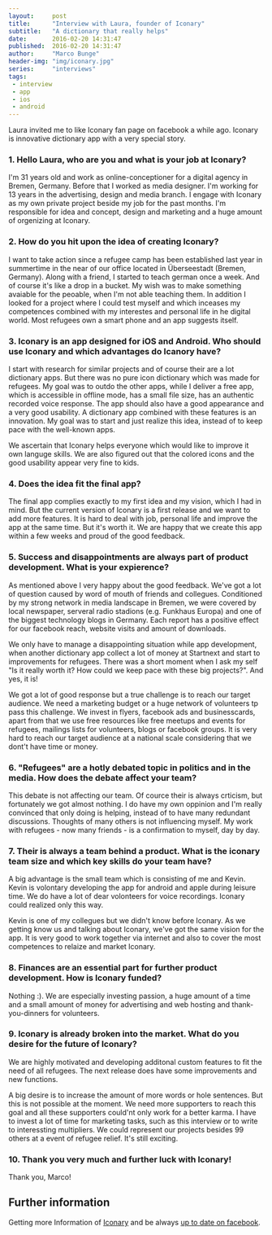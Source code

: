 ```yaml
---
layout:     post
title:      "Interview with Laura, founder of Iconary"
subtitle:   "A dictionary that really helps"
date:       2016-02-20 14:31:47
published:  2016-02-20 14:31:47
author:     "Marco Bunge"
header-img: "img/iconary.jpg"
series:     "interviews"
tags:
 - interview
 - app
 - ios
 - android
---
```


Laura invited me to like Iconary fan page on facebook a while ago. Iconary is innovative dictionary app with a very special story.

### 1. Hello Laura, who are you and what is your job at Iconary?

I'm 31 years old and work as online-conceptioner for a digital agency in Bremen, Germany. Before that I worked as media designer. I'm working for 13 years in the advertising, design and media branch. I engage with Iconary as my own private project beside my job for the past months. I'm responsible for idea and concept, design and marketing and a huge amount of orgenizing at Iconary.

### 2. How do you hit upon the idea of creating Iconary?

I want to take action since a refugee camp has been established last year in summertime in the near of our office located in Überseestadt (Bremen, Germany). Along with a friend, I started to teach german once a week. And of course it's like a drop in a bucket. My wish was to make something avaiable for the peoable, when I'm not able teaching them. In addition I looked for a project where I could test myself and which inceases my competences combined with my interestes and personal life in he digital world. Most refugees own a smart phone and an app suggests itself.

### 3. Iconary is an app designed for iOS and Android. Who should use Iconary and which advantages do Icanory have?

I start with research for similar projects and of course their are a lot dictionary apps. But there was no pure icon dictionary which was made for refugees. My goal was to outdo the other apps, while I deliver a free app, which is accessible in offline mode, has a small file size, has an authentic recorded voice response. The app should also have a good appearance and a very good usability. A dictionary app combined with these features is an innovation. My goal was to start and just realize this idea, instead of to keep pace with the well-known apps.

We ascertain that Iconary helps everyone which would like to improve it own languge skills. We are also figured out that the colored icons and the good usability appear very fine to kids.

### 4. Does the idea fit the final app?

The final app complies exactly to my first idea and my vision, which I had in mind. But the current version of Iconary is a first release and we want to add more features. It is hard to deal with job, personal life and improve the app at the same time. But it's worth it. We are happy that we create this app within a few weeks and proud of the good feedback.

### 5. Success and disappointments are always part of product development. What is your expierence?

As mentioned above I very happy about the good feedback. We've got a lot of question caused by word of mouth of friends and collegues. Conditioned by my strong network in media landscape in Bremen, we were covered by local newspaper, serveral radio stadions (e.g. Funkhaus Europa) and one of the biggest technology blogs in Germany. Each report has a positive effect for our facebook reach, website visits and amount of downloads.

We only have to manage a disappointing situation while app development, when another dictionary app collect a lot of money at Startnext and start to improvements for refugees. There was a short moment when I ask my self "Is it really worth it? How could we keep pace with these big projects?". And yes, it is!

We got a lot of good response but a true challenge is to reach our target audience. We need a marketing budget or a huge network of volunteers tp pass this challenge. We invest in flyers, facebook ads and businesscards, apart from that we use free resources like free meetups and events for refugees, mailings lists for volunteers, blogs or facebook groups. It is very hard to reach our target audience at a national scale considering that we dont't have time or money.

### 6. "Refugees" are a hotly debated topic in politics and in the media. How does the debate affect your team?

This debate is not affecting our team. Of cource their is always crticism, but fortunately we got almost nothing. I do have my own oppinion and I'm really convinced that only doing is helping, instead of to have many redundant discussions. Thoughts of many others is not influencing myself. My work with refugees - now many friends - is a confirmation to myself, day by day.

### 7. Their is always a team behind a product. What is the iconary team size and which key skills do your team have?

A big advantage is the small team which is consisting of me and Kevin. Kevin is volontary developing the app for android and apple during leisure time. We do have a lot of dear volonteers for voice recordings. Iconary could realized only this way.

Kevin is one of my collegues but we didn't know before Iconary. As we getting know us and talking about Iconary, we've got the same vision for the app. It is very good to work together via internet and also to cover the most competences to relaize and market Iconary.

### 8. Finances are an essential part for further product development. How is Iconary funded?

Nothing :). We are especially investing passion, a huge amount of a time and a small amount of money for advertising and web hosting and thank-you-dinners for volunteers. 

### 9. Iconary is already broken into the market. What do you desire for the future of Iconary?

We are highly motivated and developing additonal custom features to fit the need of all refugees. The next release does have some improvements and new functions.

A big desire is to increase the amount of more words or hole sentences. But this is not possible at the moment. We need more supporters to reach this goal and all these supporters could'nt only work for a better karma. I have to invest a lot of time for marketing tasks, such as this interview or to write to interessting multipliers. We could represent our projects besides 99 others at a event of refugee relief. It's still exciting.

### 10. Thank you very much and further luck with Iconary!

Thank you, Marco!

## Further information

Getting more Information of <a href="http://iconary.eu/" target="_blank">Iconary</a> and be always <a href="https://www.facebook.com/iconary" target="_blank">up to date on facebook</a>.
